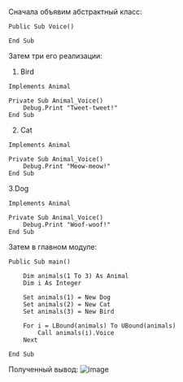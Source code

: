 Сначала объявим абстрактный класс:
```vba
Public Sub Voice()

End Sub
```
Затем три его реализации:
1. Bird
```vba
Implements Animal

Private Sub Animal_Voice()
    Debug.Print "Tweet-tweet!"
End Sub
```
2. Cat
```vba
Implements Animal

Private Sub Animal_Voice()
    Debug.Print "Meow-meow!"
End Sub
```
3.Dog
```vba
Implements Animal

Private Sub Animal_Voice()
    Debug.Print "Woof-woof!"
End Sub
```
Затем в главном модуле:
```vba
Public Sub main()

    Dim animals(1 To 3) As Animal
    Dim i As Integer

    Set animals(1) = New Dog
    Set animals(2) = New Cat
    Set animals(3) = New Bird

    For i = LBound(animals) To UBound(animals)
        Call animals(i).Voice
    Next
   
End Sub
```
Полученный вывод:
![image](https://sun7-6.userapi.com/H8ohJrQ4LU2dkI3gKQIdrf5Op47oYeseHXO5hA/iHjyNL0rtrc.jpg)
